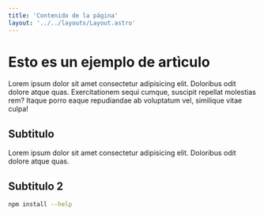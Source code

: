 ```yaml
---
title: 'Contenido de la página'
layout: '../../layouts/Layout.astro'
---
```

# Esto es un ejemplo de artìculo

Lorem ipsum dolor sit amet consectetur adipisicing elit. Doloribus odit dolore atque quas. Exercitationem sequi cumque, suscipit repellat molestias rem? Itaque porro eaque repudiandae ab voluptatum vel, similique vitae culpa!

## Subtitulo

Lorem ipsum dolor sit amet consectetur adipisicing elit. Doloribus odit dolore atque quas.

## Subtitulo 2
```sh
npm install --help

```
